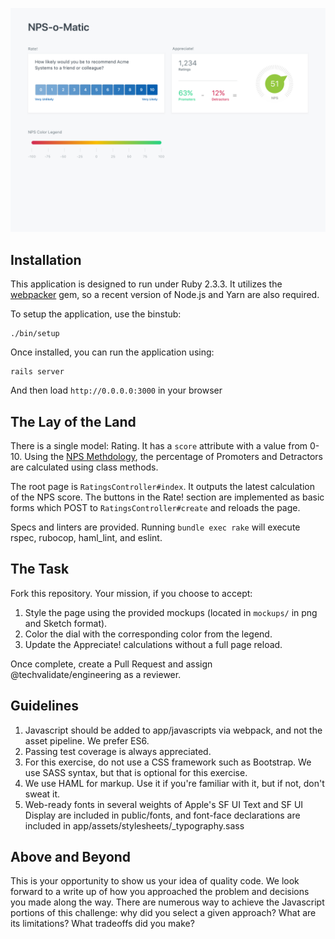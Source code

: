 ![mockup](mockups/nps-o-matic.png)

## Installation

This application is designed to run under Ruby 2.3.3. It utilizes the [webpacker](https://github.com/rails/webpacker) gem, so a recent version of Node.js and Yarn are also required.

To setup the application, use the binstub:

```
./bin/setup
```

Once installed, you can run the application using:

```
rails server
```

And then load `http://0.0.0.0:3000` in your browser

## The Lay of the Land

There is a single model: Rating. It has a `score` attribute with a value from 0-10. Using the [NPS Methdology](https://en.wikipedia.org/wiki/Net_Promoter), the percentage of Promoters and Detractors are calculated using class methods.

The root page is `RatingsController#index`. It outputs the latest calculation of the NPS score. The buttons in the Rate! section are implemented as basic forms which POST to `RatingsController#create` and reloads the page.

Specs and linters are provided. Running `bundle exec rake` will execute rspec, rubocop, haml_lint, and eslint.

## The Task

Fork this repository. Your mission, if you choose to accept:

1. Style the page using the provided mockups (located in `mockups/` in png and Sketch format).
2. Color the dial with the corresponding color from the legend.
3. Update the Appreciate! calculations without a full page reload.

Once complete, create a Pull Request and assign @techvalidate/engineering as a reviewer.

## Guidelines

1. Javascript should be added to app/javascripts via webpack, and not the asset pipeline. We prefer ES6.
2. Passing test coverage is always appreciated.
3. For this exercise, do not use a CSS framework such as Bootstrap. We use SASS syntax, but that is optional for this exercise.
4. We use HAML for markup. Use it if you're familiar with it, but if not, don't sweat it.
5. Web-ready fonts in several weights of Apple's SF UI Text and SF UI Display are included in public/fonts, and font-face declarations are included in app/assets/stylesheets/_typography.sass


## Above and Beyond

This is your opportunity to show us your idea of quality code. We look forward to a write up of how you approached the problem and decisions you made along the way. There are numerous way to achieve the Javascript portions of this challenge: why did you select a given approach? What are its limitations? What tradeoffs did you make? 
